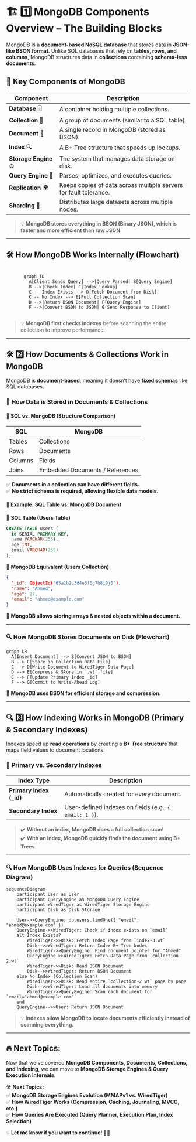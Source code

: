 # 🏗️ **1️⃣ MongoDB Components Overview – The Building Blocks**

MongoDB is a **document-based NoSQL database** that stores data in **JSON-like BSON format**. Unlike SQL databases that rely on **tables, rows, and columns**, MongoDB structures data in **collections** containing **schema-less documents**.

## **🔷 Key Components of MongoDB**

| **Component**         | **Description**                                                   |
| --------------------- | ----------------------------------------------------------------- |
| **Database** 🗄️       | A container holding multiple collections.                         |
| **Collection** 📂     | A group of documents (similar to a SQL table).                    |
| **Document** 📜       | A single record in MongoDB (stored as BSON).                      |
| **Index** 🔍          | A B+ Tree structure that speeds up lookups.                       |
| **Storage Engine** ⚙️ | The system that manages data storage on disk.                     |
| **Query Engine** 🔄   | Parses, optimizes, and executes queries.                          |
| **Replication** 🌍    | Keeps copies of data across multiple servers for fault tolerance. |
| **Sharding** 📡       | Distributes large datasets across multiple nodes.                 |

> 💡 **MongoDB stores everything in BSON (Binary JSON), which is faster and more efficient than raw JSON.**

---

## 🛠️ **How MongoDB Works Internally (Flowchart)**

<div style="display: flex; justify-content: center; align-items: center;">

```mermaid
graph TD
  A[Client Sends Query] -->|Query Parsed| B[Query Engine]
  B -->|Check Index| C[Index Lookup]
  C -- Index Exists --> D[Fetch Document from Disk]
  C -- No Index --> E[Full Collection Scan]
  D -->|Return BSON Document| F[Query Engine]
  F -->|Convert BSON to JSON| G[Send Response to Client]
```

</div>

> 💡 **MongoDB first checks indexes** before scanning the entire collection to improve performance.

---

## **🛠️ 2️⃣ How Documents & Collections Work in MongoDB**

MongoDB is **document-based**, meaning it doesn’t have **fixed schemas** like SQL databases.

### **📂 How Data is Stored in Documents & Collections**

#### **📌 SQL vs. MongoDB (Structure Comparison)**

| **SQL** | **MongoDB**                     |
| ------- | ------------------------------- |
| Tables  | Collections                     |
| Rows    | Documents                       |
| Columns | Fields                          |
| Joins   | Embedded Documents / References |

✅ **Documents in a collection can have different fields.**  
✅ **No strict schema is required, allowing flexible data models.**

#### **📜 Example: SQL Table vs. MongoDB Document**

📌 **SQL Table (Users Table)**

```sql
CREATE TABLE users (
  id SERIAL PRIMARY KEY,
  name VARCHAR(255),
  age INT,
  email VARCHAR(255)
);
```

📌 **MongoDB Equivalent (Users Collection)**

```json
{
  "_id": ObjectId("65a1b2c3d4e5f6g7h8i9j0"),
  "name": "Ahmed",
  "age": 27,
  "email": "ahmed@example.com"
}
```

🚀 **MongoDB allows storing arrays & nested objects within a document.**

---

### 🔍 **How MongoDB Stores Documents on Disk (Flowchart)**

```mermaid
graph LR
  A[Insert Document] --> B[Convert JSON to BSON]
  B --> C[Store in Collection Data File]
  C --> D[Write Document to WiredTiger Data Page]
  D --> E[Compress & Store in `.wt` file]
  E --> F[Update Primary Index _id]
  F --> G[Commit to Write-Ahead Log]
```

📌 **MongoDB uses BSON for efficient storage and compression.**

---

## **🔍 3️⃣ How Indexing Works in MongoDB (Primary & Secondary Indexes)**

Indexes speed up **read operations** by creating a **B+ Tree structure** that maps field values to document locations.

### **📌 Primary vs. Secondary Indexes**

| **Index Type**           | **Description**                                        |
| ------------------------ | ------------------------------------------------------ |
| **Primary Index (\_id)** | Automatically created for every document.              |
| **Secondary Index**      | User-defined indexes on fields (e.g., `{ email: 1 }`). |

> ✔️ **Without an index, MongoDB does a full collection scan!**  
> ✔️ **With an index, MongoDB quickly finds the document using B+ Trees.**

---

### 🔍 **How MongoDB Uses Indexes for Queries (Sequence Diagram)**

```mermaid
sequenceDiagram
    participant User as User
    participant QueryEngine as MongoDB Query Engine
    participant WiredTiger as WiredTiger Storage Engine
    participant Disk as Disk Storage

    User->>QueryEngine: db.users.findOne({ "email": "ahmed@example.com" })
    QueryEngine->>WiredTiger: Check if index exists on `email`
    alt Index Exists?
        WiredTiger->>Disk: Fetch Index Page from `index-3.wt`
        Disk-->>WiredTiger: Return Index B+ Tree Nodes
        WiredTiger->>QueryEngine: Find document pointer for "Ahmed"
        QueryEngine->>WiredTiger: Fetch Data Page from `collection-2.wt`
        WiredTiger->>Disk: Read BSON Document
        Disk-->>WiredTiger: Return BSON Document
    else No Index (Collection Scan)
        WiredTiger->>Disk: Read entire `collection-2.wt` page by page
        Disk-->>WiredTiger: Load all documents into memory
        WiredTiger->>QueryEngine: Scan each document for `email="ahmed@example.com"`
    end
    QueryEngine-->>User: Return JSON Document
```

> 💡 **Indexes allow MongoDB to locate documents efficiently instead of scanning everything.**

---

## **🔥 Next Topics:**

Now that we've covered **MongoDB Components, Documents, Collections, and Indexing**, we can move to **MongoDB Storage Engines & Query Execution Internals**.

🛠 **Next Topics:**  
✅ **MongoDB Storage Engines Evolution (MMAPv1 vs. WiredTiger)**  
✅ **How WiredTiger Works (Compression, Caching, Journaling, MVCC, etc.)**  
✅ **How Queries Are Executed (Query Planner, Execution Plan, Index Selection)**

💡 **Let me know if you want to continue! 🚀🔥**
